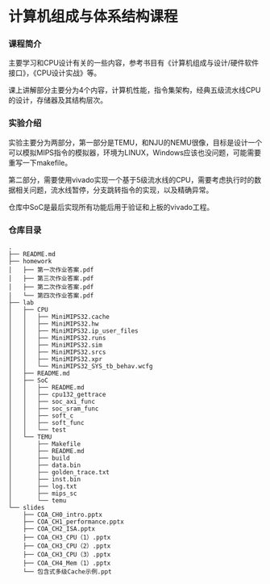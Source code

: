 # 计算机组成与体系结构课程

### 课程简介

主要学习和CPU设计有关的一些内容，参考书目有《计算机组成与设计/硬件软件接口》，《CPU设计实战》等。

课上讲解部分主要分为4个内容，计算机性能，指令集架构，经典五级流水线CPU的设计，存储器及其结构层次。

### 实验介绍

实验主要分为两部分，第一部分是TEMU，和NJU的NEMU很像，目标是设计一个可以模拟MIPS指令的模拟器，环境为LINUX，Windows应该也没问题，可能需要重写一下makefile。

第二部分，需要使用vivado实现一个基于5级流水线的CPU，需要考虑执行时的数据相关问题，流水线暂停，分支跳转指令的实现，以及精确异常。

仓库中SoC是最后实现所有功能后用于验证和上板的vivado工程。



### 仓库目录

```
.
├── README.md
├── homework
│   ├── 第一次作业答案.pdf
│   ├── 第三次作业答案.pdf
│   ├── 第二次作业答案.pdf
│   └── 第四次作业答案.pdf
├── lab
│   ├── CPU
│   │   ├── MiniMIPS32.cache
│   │   ├── MiniMIPS32.hw
│   │   ├── MiniMIPS32.ip_user_files
│   │   ├── MiniMIPS32.runs
│   │   ├── MiniMIPS32.sim
│   │   ├── MiniMIPS32.srcs
│   │   ├── MiniMIPS32.xpr
│   │   └── MiniMIPS32_SYS_tb_behav.wcfg
│   ├── README.md
│   ├── SoC
│   │   ├── README.md
│   │   ├── cpu132_gettrace
│   │   ├── soc_axi_func
│   │   ├── soc_sram_func
│   │   ├── soft_c
│   │   ├── soft_func
│   │   └── test
│   └── TEMU
│       ├── Makefile
│       ├── README.md
│       ├── build
│       ├── data.bin
│       ├── golden_trace.txt
│       ├── inst.bin
│       ├── log.txt
│       ├── mips_sc
│       └── temu
└── slides
    ├── COA_CH0_intro.pptx
    ├── COA_CH1_performance.pptx
    ├── COA_CH2_ISA.pptx
    ├── COA_CH3_CPU（1）.pptx
    ├── COA_CH3_CPU（2）.pptx
    ├── COA_CH3_CPU（3）.pptx
    ├── COA_CH4_Mem（1）.pptx
    └── 包含式多级Cache示例.ppt
```

